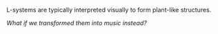L-systems are typically interpreted visually to form plant-like structures.

_What if we transformed them into music instead?_
